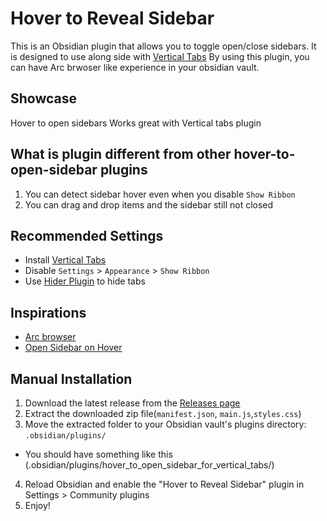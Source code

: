 # Hover to Reveal Sidebar
This is an Obsidian plugin that allows you to toggle open/close sidebars. 
It is designed to use along side with [Vertical Tabs](https://github.com/oxdc/obsidian-vertical-tabs)
By using this plugin, you can have Arc brwoser like experience in your obsidian vault.

## Showcase
Hover to open sidebars
Works great with Vertical tabs plugin

## What is plugin different from other hover-to-open-sidebar plugins 
1. You can detect sidebar hover even when you disable `Show Ribbon`
2. You can drag and drop items and the sidebar still not closed

## Recommended Settings
- Install [Vertical Tabs](https://github.com/oxdc/obsidian-vertical-tabs)
- Disable `Settings` > `Appearance` > `Show Ribbon` 
- Use [Hider Plugin](https://github.com/kepano/obsidian-hider) to hide tabs 

## Inspirations
- [Arc  browser](https://arc.net/)
- [Open Sidebar on Hover](https://github.com/AnAngryRaven/obsidian-open-sidebar-on-hover)

## Manual Installation
1. Download the latest release from the [Releases page](https://github.com/tofujlg/hover_to_open_sidebar_for_vertical_tabs/releases/)
2. Extract the downloaded zip file(`manifest.json`, `main.js`,`styles.css`)
3. Move the extracted folder to your Obsidian vault's plugins directory: `.obsidian/plugins/`
 - You should have something like this (.obsidian/plugins/hover_to_open_sidebar_for_vertical_tabs/)
4. Reload Obsidian and enable the "Hover to Reveal Sidebar" plugin in Settings > Community plugins
5. Enjoy! 